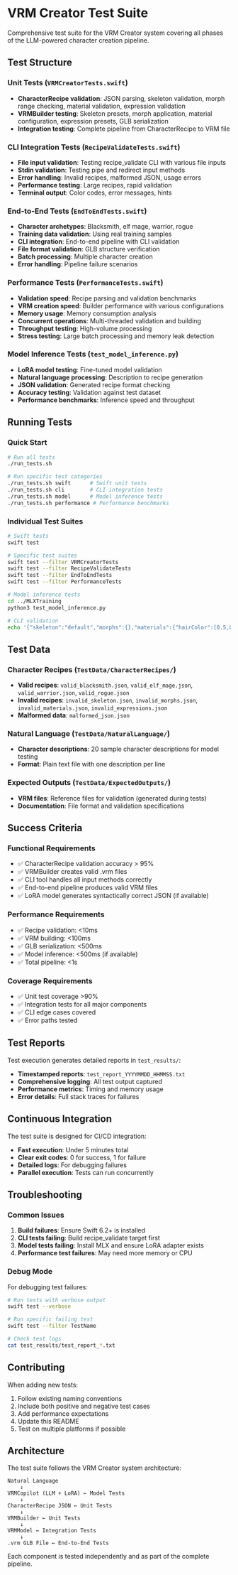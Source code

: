 # VRM Creator Test Suite

Comprehensive test suite for the VRM Creator system covering all phases of the LLM-powered character creation pipeline.

## Test Structure

### Unit Tests (`VRMCreatorTests.swift`)
- **CharacterRecipe validation**: JSON parsing, skeleton validation, morph range checking, material validation, expression validation
- **VRMBuilder testing**: Skeleton presets, morph application, material configuration, expression presets, GLB serialization
- **Integration testing**: Complete pipeline from CharacterRecipe to VRM file

### CLI Integration Tests (`RecipeValidateTests.swift`)
- **File input validation**: Testing recipe_validate CLI with various file inputs
- **Stdin validation**: Testing pipe and redirect input methods
- **Error handling**: Invalid recipes, malformed JSON, usage errors
- **Performance testing**: Large recipes, rapid validation
- **Terminal output**: Color codes, error messages, hints

### End-to-End Tests (`EndToEndTests.swift`)
- **Character archetypes**: Blacksmith, elf mage, warrior, rogue
- **Training data validation**: Using real training samples
- **CLI integration**: End-to-end pipeline with CLI validation
- **File format validation**: GLB structure verification
- **Batch processing**: Multiple character creation
- **Error handling**: Pipeline failure scenarios

### Performance Tests (`PerformanceTests.swift`)
- **Validation speed**: Recipe parsing and validation benchmarks
- **VRM creation speed**: Builder performance with various configurations
- **Memory usage**: Memory consumption analysis
- **Concurrent operations**: Multi-threaded validation and building
- **Throughput testing**: High-volume processing
- **Stress testing**: Large batch processing and memory leak detection

### Model Inference Tests (`test_model_inference.py`)
- **LoRA model testing**: Fine-tuned model validation
- **Natural language processing**: Description to recipe generation
- **JSON validation**: Generated recipe format checking
- **Accuracy testing**: Validation against test dataset
- **Performance benchmarks**: Inference speed and throughput

## Running Tests

### Quick Start
```bash
# Run all tests
./run_tests.sh

# Run specific test categories
./run_tests.sh swift      # Swift unit tests
./run_tests.sh cli        # CLI integration tests
./run_tests.sh model      # Model inference tests
./run_tests.sh performance # Performance benchmarks
```

### Individual Test Suites
```bash
# Swift tests
swift test

# Specific test suites
swift test --filter VRMCreatorTests
swift test --filter RecipeValidateTests
swift test --filter EndToEndTests
swift test --filter PerformanceTests

# Model inference tests
cd ../MLXTraining
python3 test_model_inference.py

# CLI validation
echo '{"skeleton":"default","morphs":{},"materials":{"hairColor":[0.5,0.5,0.5],"eyeColor":[0.5,0.5,0.5],"skinTone":0.5},"expressions":[]}' | swift run recipe_validate
```

## Test Data

### Character Recipes (`TestData/CharacterRecipes/`)
- **Valid recipes**: `valid_blacksmith.json`, `valid_elf_mage.json`, `valid_warrior.json`, `valid_rogue.json`
- **Invalid recipes**: `invalid_skeleton.json`, `invalid_morphs.json`, `invalid_materials.json`, `invalid_expressions.json`
- **Malformed data**: `malformed_json.json`

### Natural Language (`TestData/NaturalLanguage/`)
- **Character descriptions**: 20 sample character descriptions for model testing
- **Format**: Plain text file with one description per line

### Expected Outputs (`TestData/ExpectedOutputs/`)
- **VRM files**: Reference files for validation (generated during tests)
- **Documentation**: File format and validation specifications

## Success Criteria

### Functional Requirements
- ✅ CharacterRecipe validation accuracy > 95%
- ✅ VRMBuilder creates valid .vrm files
- ✅ CLI tool handles all input methods correctly
- ✅ End-to-end pipeline produces valid VRM files
- ✅ LoRA model generates syntactically correct JSON (if available)

### Performance Requirements
- ✅ Recipe validation: <10ms
- ✅ VRM building: <100ms
- ✅ GLB serialization: <500ms
- ✅ Model inference: <500ms (if available)
- ✅ Total pipeline: <1s

### Coverage Requirements
- ✅ Unit test coverage >90%
- ✅ Integration tests for all major components
- ✅ CLI edge cases covered
- ✅ Error paths tested

## Test Reports

Test execution generates detailed reports in `test_results/`:
- **Timestamped reports**: `test_report_YYYYMMDD_HHMMSS.txt`
- **Comprehensive logging**: All test output captured
- **Performance metrics**: Timing and memory usage
- **Error details**: Full stack traces for failures

## Continuous Integration

The test suite is designed for CI/CD integration:
- **Fast execution**: Under 5 minutes total
- **Clear exit codes**: 0 for success, 1 for failure
- **Detailed logs**: For debugging failures
- **Parallel execution**: Tests can run concurrently

## Troubleshooting

### Common Issues

1. **Build failures**: Ensure Swift 6.2+ is installed
2. **CLI tests failing**: Build recipe_validate target first
3. **Model tests failing**: Install MLX and ensure LoRA adapter exists
4. **Performance test failures**: May need more memory or CPU

### Debug Mode

For debugging test failures:
```bash
# Run tests with verbose output
swift test --verbose

# Run specific failing test
swift test --filter TestName

# Check test logs
cat test_results/test_report_*.txt
```

## Contributing

When adding new tests:
1. Follow existing naming conventions
2. Include both positive and negative test cases
3. Add performance expectations
4. Update this README
5. Test on multiple platforms if possible

## Architecture

The test suite follows the VRM Creator system architecture:

```
Natural Language
    ↓
VRMCopilot (LLM + LoRA) ← Model Tests
    ↓
CharacterRecipe JSON ← Unit Tests
    ↓
VRMBuilder ← Unit Tests
    ↓
VRMModel ← Integration Tests
    ↓
.vrm GLB File ← End-to-End Tests
```

Each component is tested independently and as part of the complete pipeline.